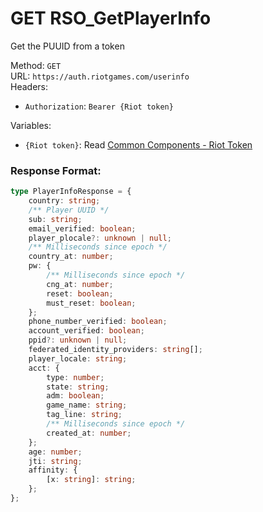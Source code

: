 <!--

This file is automatically generated!
Do not edit it directly!
See https://github.com/techchrism/valorant-api-docs/blob/trunk/contributing.md for more information.

-->

# GET RSO_GetPlayerInfo

Get the PUUID from a token  


Method: `GET`  
URL: `https://auth.riotgames.com/userinfo`  
Headers:
 - `Authorization`: `Bearer {Riot token}`

Variables:
 - `{Riot token}`: Read [Common Components - Riot Token](../common-components.md#riot-token)


### Response Format:
```ts
type PlayerInfoResponse = {
    country: string;
    /** Player UUID */
    sub: string;
    email_verified: boolean;
    player_plocale?: unknown | null;
    /** Milliseconds since epoch */
    country_at: number;
    pw: {
        /** Milliseconds since epoch */
        cng_at: number;
        reset: boolean;
        must_reset: boolean;
    };
    phone_number_verified: boolean;
    account_verified: boolean;
    ppid?: unknown | null;
    federated_identity_providers: string[];
    player_locale: string;
    acct: {
        type: number;
        state: string;
        adm: boolean;
        game_name: string;
        tag_line: string;
        /** Milliseconds since epoch */
        created_at: number;
    };
    age: number;
    jti: string;
    affinity: {
        [x: string]: string;
    };
};
```
